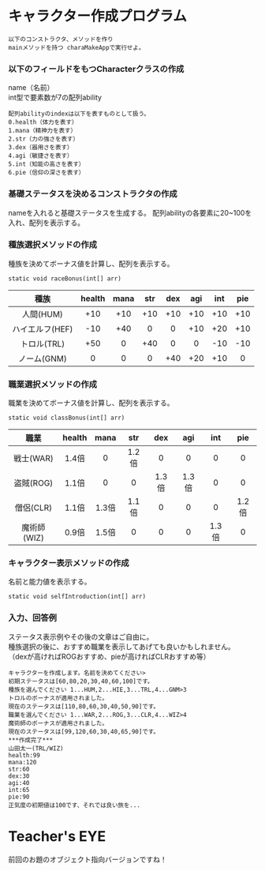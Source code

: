 # キャラクター作成プログラム  

```
以下のコンストラクタ、メソッドを作り  
mainメソッドを持つ charaMakeAppで実行せよ。
```

### 以下のフィールドをもつCharacterクラスの作成
name（名前）  
int型で要素数が7の配列ability

```
配列abilityのindexは以下を表すものとして扱う。  
0.health（体力を表す）  
1.mana（精神力を表す）  
2.str（力の強さを表す）  
3.dex（器用さを表す）  
4.agi（敏捷さを表す）  
5.int（知能の高さを表す）  
6.pie（信仰の深さを表す）  
```

### 基礎ステータスを決めるコンストラクタの作成

nameを入れると基礎ステータスを生成する。
配列abilityの各要素に20~100を入れ、配列を表示する。  

### 種族選択メソッドの作成

種族を決めてボーナス値を計算し、配列を表示する。  
```
static void raceBonus(int[] arr)
```

| 種族 | health | mana | str | dex | agi | int | pie |   
| :----: | :----: | :----: | :----: | :----: | :----: | :----: | :----: |    
| 人間(HUM) | +10 | +10 | +10 | +10 | +10 | +10 | +10 |    
| ハイエルフ(HEF) | -10 | +40 | 0 | 0 | +10 | +20 | +10 |    
| トロル(TRL) | +50 | 0 | +40 | 0 | 0 | -10 | -10 |    
| ノーム(GNM) | 0 | 0 | 0 | +40 | +20 | +10 | 0 |    


### 職業選択メソッドの作成

職業を決めてボーナス値を計算し、配列を表示する。   
```
static void classBonus(int[] arr)
```

| 職業 | health | mana | str | dex | agi | int | pie |   
| :----: | :----: | :----: | :----: | :----: | :----: | :----: | :----: |   
| 戦士(WAR) | 1.4倍 | 0 | 1.2倍 | 0 | 0 | 0 | 0 |   
| 盗賊(ROG) | 1.1倍 | 0 | 0 | 1.3倍 | 1.3倍 | 0 | 0 |   
| 僧侶(CLR) | 1.1倍 | 1.3倍 | 1.1倍 | 0 | 0 | 0 | 1.2倍 |   
| 魔術師(WIZ) | 0.9倍 | 1.5倍 | 0 | 0 | 0 | 1.3倍 | 0 |   

### キャラクター表示メソッドの作成

名前と能力値を表示する。  
```
static void selfIntroduction(int[] arr)
```

### 入力、回答例

ステータス表示例やその後の文章はご自由に。   
種族選択の後に、おすすめ職業を表示してあげても良いかもしれません。  
（dexが高ければROGおすすめ、pieが高ければCLRおすすめ等）  
```
キャラクターを作成します。名前を決めてください>   
初期ステータスは[60,80,20,30,40,60,100]です。   
種族を選んでください 1...HUM,2...HIE,3...TRL,4...GNM>3  
トロルのボーナスが適用されました。  
現在のステータスは[110,80,60,30,40,50,90]です。  
職業を選んでください 1...WAR,2...ROG,3...CLR,4...WIZ>4   
魔術師のボーナスが適用されました。   
現在のステータスは[99,120,60,30,40,65,90]です。  
***作成完了***　　
山田太一(TRL/WIZ)   
health:99  
mana:120  
str:60  
dex:30  
agi:40  
int:65  
pie:90  
正気度の初期値は100です、それでは良い旅を...
```
# Teacher's EYE

前回のお題のオブジェクト指向バージョンですね！
